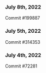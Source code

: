 ### July 8th, 2022

Commit #199887

### July 5th, 2022

Commit #314353


### July 4th, 2022

Commit #72281
